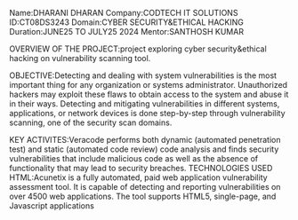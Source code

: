 Name:DHARANI DHARAN Company:CODTECH IT SOLUTIONS ID:CT08DS3243 Domain:CYBER SECURITY&ETHICAL HACKING Duration:JUNE25 TO JULY25 2024 Mentor:SANTHOSH KUMAR

OVERVIEW OF THE PROJECT:project exploring cyber security&ethical hacking on vulnerability scanning tool.

OBJECTIVE:Detecting and dealing with system vulnerabilities is the most important thing for any organization or systems administrator. Unauthorized hackers may exploit these flaws to obtain access to the system and abuse it in their ways. Detecting and mitigating vulnerabilities in different systems, applications, or network devices is done step-by-step through vulnerability scanning, one of the security scan domains.

KEY ACTIVITES:Veracode performs both dynamic (automated penetration test) and static (automated code review) code analysis and finds security vulnerabilities that include malicious code as well as the absence of functionality that may lead to security breaches.
TECHNOLOGIES USED HTML:Acunetix is a fully automated, paid web application vulnerability assessment tool. It is capable of detecting and reporting vulnerabilities on over 4500 web applications. The tool supports HTML5, single-page, and Javascript applications 
